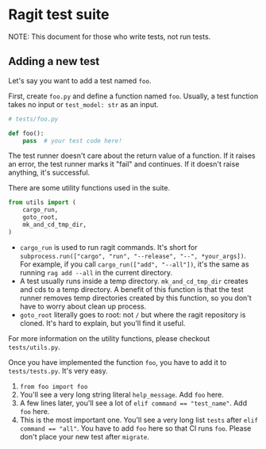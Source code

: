 # Ragit test suite

NOTE: This document for those who write tests, not run tests.

## Adding a new test

Let's say you want to add a test named `foo`.

First, create `foo.py` and define a function named `foo`. Usually, a test function takes no input or `test_model: str` as an input.

```py
# tests/foo.py

def foo():
    pass  # your test code here!
```

The test runner doesn't care about the return value of a function. If it raises an error, the test runner marks it "fail" and continues. If it doesn't raise anything, it's successful.

There are some utility functions used in the suite.

```py
from utils import (
    cargo_run,
    goto_root,
    mk_and_cd_tmp_dir,
)
```

- `cargo_run` is used to run ragit commands. It's short for `subprocess.run(["cargo", "run", "--release", "--", *your_args])`. For example, if you call `cargo_run(["add", "--all"])`, it's the same as running `rag add --all` in the current directory.
- A test usually runs inside a temp directory. `mk_and_cd_tmp_dir` creates and cds to a temp directory. A benefit of this function is that the test runner removes temp directories created by this function, so you don't have to worry about clean up process.
- `goto_root` literally goes to root: not `/` but where the ragit repository is cloned. It's hard to explain, but you'll find it useful.

For more information on the utility functions, please checkout `tests/utils.py`.

Once you have implemented the function `foo`, you have to add it to `tests/tests.py`. It's very easy.

1. `from foo import foo`
2. You'll see a very long string literal `help_message`. Add `foo` here.
3. A few lines later, you'll see a lot of `elif command == "test_name"`. Add `foo` here.
4. This is the most important one. You'll see a very long list `tests` after `elif command == "all"`. You have to add `foo` here so that CI runs `foo`. Please don't place your new test after `migrate`.
